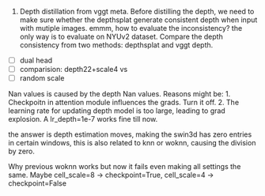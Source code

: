 1. Depth distillation from vggt meta.
Before distilling the depth, we need to make sure whether the depthsplat generate consistent depth when input with mutiple images.
emmm, how to evaluate the inconsistency? the only way is to evaluate on NYUv2 dataset. Compare the depth consistency from two methods: depthsplat and vggt depth.

- [ ] dual head
- [ ] comparision: depth22+scale4 vs 
- [ ] random scale

Nan values is caused by the depth Nan values. Reasons might be: 1. Checkpoitn in attention module influences the grads. Turn it off. 2. The learning rate for updating depth model is too large, leading to grad explosion. A lr_depth=1e-7 works fine till now.

the answer is depth estimation moves, making the swin3d has zero entries in certain windows, this is also related to knn or woknn, causing the division by zero.

Why previous woknn works but now it fails even making all settings the same. Maybe cell_scale=8 -> checkpoint=True, cell_scale=4 -> checkpoint=False